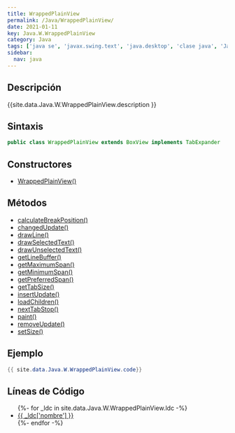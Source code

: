 ```yaml
---
title: WrappedPlainView
permalink: /Java/WrappedPlainView/
date: 2021-01-11
key: Java.W.WrappedPlainView
category: Java
tags: ['java se', 'javax.swing.text', 'java.desktop', 'clase java', 'Java 1.0']
sidebar: 
  nav: java
---
```


## Descripción
{{site.data.Java.W.WrappedPlainView.description }}

## Sintaxis
~~~java
public class WrappedPlainView extends BoxView implements TabExpander
~~~

## Constructores
* [WrappedPlainView()](/Java/WrappedPlainView/WrappedPlainView/)

## Métodos
* [calculateBreakPosition()](/Java/WrappedPlainView/calculateBreakPosition/)
* [changedUpdate()](/Java/WrappedPlainView/changedUpdate/)
* [drawLine()](/Java/WrappedPlainView/drawLine/)
* [drawSelectedText()](/Java/WrappedPlainView/drawSelectedText/)
* [drawUnselectedText()](/Java/WrappedPlainView/drawUnselectedText/)
* [getLineBuffer()](/Java/WrappedPlainView/getLineBuffer/)
* [getMaximumSpan()](/Java/WrappedPlainView/getMaximumSpan/)
* [getMinimumSpan()](/Java/WrappedPlainView/getMinimumSpan/)
* [getPreferredSpan()](/Java/WrappedPlainView/getPreferredSpan/)
* [getTabSize()](/Java/WrappedPlainView/getTabSize/)
* [insertUpdate()](/Java/WrappedPlainView/insertUpdate/)
* [loadChildren()](/Java/WrappedPlainView/loadChildren/)
* [nextTabStop()](/Java/WrappedPlainView/nextTabStop/)
* [paint()](/Java/WrappedPlainView/paint/)
* [removeUpdate()](/Java/WrappedPlainView/removeUpdate/)
* [setSize()](/Java/WrappedPlainView/setSize/)

## Ejemplo
~~~java
{{ site.data.Java.W.WrappedPlainView.code}}
~~~

## Líneas de Código
<ul>
{%- for _ldc in site.data.Java.W.WrappedPlainView.ldc -%}
   <li>
       <a href="{{_ldc['url'] }}">{{ _ldc['nombre'] }}</a>
   </li>
{%- endfor -%}
</ul>
